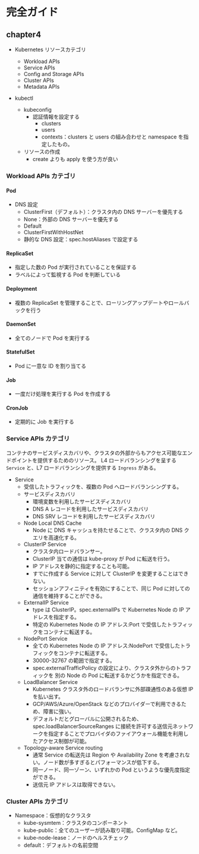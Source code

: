 # 完全ガイド

## chapter4

- Kubernetes リソースカテゴリ
    - Workload APIs
    - Service APIs
    - Config and Storage APIs
    - Cluster APIs
    - Metadata APIs

- kubectl
    - kubeconfig
        - 認証情報を設定する
            - clusters
            - users
            - contexts：clusters と users の組み合わせと namespace を指定したもの。
    - リソースの作成
        - create よりも apply を使う方が良い

### Workload APIs カテゴリ

#### Pod

- DNS 設定
    - ClusterFirst（デフォルト）：クラスタ内の DNS サーバーを優先する
    - None：外部の DNS サーバーを優先する
    - Default
    - ClusterFirstWithHostNet
    - 静的な DNS 設定：spec.hostAliases で設定する

#### ReplicaSet

- 指定した数の Pod が実行されていることを保証する
- ラベルによって監視する Pod を判断している

#### Deployment

- 複数の ReplicaSet を管理することで、ローリングアップデートやロールバックを行う

#### DaemonSet

- 全てのノードで Pod を実行する

#### StatefulSet

- Pod に一意な ID を割り当てる

#### Job

- 一度だけ処理を実行する Pod を作成する

#### CronJob

- 定期的に Job を実行する

### Service APIs カテゴリ

コンテナのサービスディスカバリや、クラスタの外部からもアクセス可能なエンドポイントを提供するためのリソース。
L4 ロードバランシングを呈する `Service` と、L7 ロードバランシングを提供する `Ingress` がある。

- Service
    - 受信したトラフィックを、複数の Pod へロードバランシングする。
    - サービスディスカバリ
        - 環境変数を利用したサービスディスカバリ
        - DNS A レコードを利用したサービスディスカバリ
        - DNS SRV レコードを利用したサービスディスカバリ
    - Node Local DNS Cache
        - Node に DNS キャッシュを持たせることで、クラスタ内の DNS クエリを高速化する。
    - ClusterIP Service
        - クラスタ内ロードバランサー。
        - ClusterIP 当ての通信は kube-proxy が Pod に転送を行う。
        - IP アドレスを静的に指定することも可能。
        - すでに作成する Service に対して ClusterIP を変更することはできない。
        - セッションアフィニティを有効にすることで、同じ Pod に対しての通信を維持することができる。
    - ExternalIP Service
        - type は ClusterIP。spec.externalIPs で Kubernetes Node の IP アドレスを指定する。
        - 特定の Kubernetes Node の IP アドレス:Port で受信したトラフィックをコンテナに転送する。
    - NodePort Service
        - 全ての Kubernetes Node の IP アドレス:NodePort で受信したトラフィックをコンテナに転送する。
        - 30000-32767 の範囲で指定する。
        - spec.externalTrafficPolicy の設定により、クラスタ外からのトラフィックを 別の Node の Pod に転送するかどうかを指定できる。
    - LoadBalancer Service
        - Kubernetes クラスタ外のロードバランサに外部疎通性のある仮想 IP を払い出す。
        - GCP/AWS/Azure/OpenStack などのプロバイダーで利用できるため、障害に強い。
        - デフォルトだとグローバルに公開されるため、spec.loadBalancerSourceRanges に接続を許可する送信元ネットワークを指定することでプロバイダのファイアウォール機能を利用したアクセス制御が可能。
    - Topology-aware Service routing
        - 通常 Service の転送先は Region や Availability Zone を考慮されない。ノード数が多すぎるとパフォーマンスが低下する。
        - 同一ノード、同一ゾーン、いずれかの Pod というような優先度指定ができる。
        - 送信元 IP アドレスは取得できない。


### Cluster APIs カテゴリ

- Namespace：仮想的なクラスタ
    - kube-sysmtem：クラスタのコンポーネント
    - kube-public：全てのユーザーが読み取り可能。ConfigMap など。
    - kube-node-lease：ノードのヘルスチェック
    - default：デフォルトの名前空間
